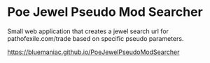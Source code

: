# Poe Jewel Pseudo Mod Searcher
Small web application that creates a jewel search url for pathofexile.com/trade based on specific pseudo parameters.

https://bluemaniac.github.io/PoeJewelPseudoModSearcher

